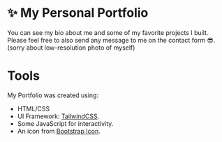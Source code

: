 # ✨ My Personal Portfolio
You can see my bio about me and some of my favorite projects I built. Please feel free to also send any message to me on the contact form 😎. <br> (sorry about low-resolution photo of myself)

# Tools
My Portfolio was created using:
- HTML/CSS
- UI Framework: [TailwindCSS](https://tailwindcss.com/).
- Some JavaScript for interactivity.
- An icon from [Bootstrap Icon](https://icons.getbootstrap.com/). 

